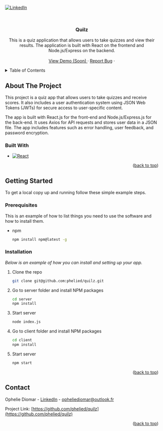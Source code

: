 <a name="readme-top"></a>

[![LinkedIn][linkedin-shield]][linkedin-url]

<!-- PROJECT LOGO -->
<br />
<div align="center">
  <a href="#">
  </a>

  <h3 align="center">Quilz</h3>

  <p align="center">
  This is a quiz application that allows users to take quizzes and view their results. The application is built with React on the frontend and Node.js/Express on the backend.
    <br />
    <br />
    <a href="#">View Demo (Soon) </a>
    ·
    <a href="https://github.com/phelied/weathy/issues">Report Bug</a>
    ·
  </p>
</div>

<!-- TABLE OF CONTENTS -->
<details>
  <summary>Table of Contents</summary>
  <ol>
    <li>
      <a href="#about-the-project">About The Project</a>
      <ul>
        <li><a href="#built-with">Built With</a></li>
      </ul>
    </li>
    <li>
      <a href="#getting-started">Getting Started</a>
      <ul>
        <li><a href="#prerequisites">Prerequisites</a></li>
        <li><a href="#installation">Installation</a></li>
      </ul>
    </li>
    <!-- <li><a href="#usage">Usage</a></li> -->
    <li><a href="#contact">Contact</a></li>
  </ol>
</details>

<!-- ABOUT THE PROJECT -->

## About The Project

This project is a quiz app that allows users to take quizzes and receive scores. It also includes a user authentication system using JSON Web Tokens (JWTs) for secure access to user-specific content.

The app is built with React.js for the front-end and Node.js/Express.js for the back-end. It uses Axios for API requests and stores user data in a JSON file. The app includes features such as error handling, user feedback, and password encryption.

### Built With

- [![React][react.js]][react-url]

<p align="right">(<a href="#readme-top">back to top</a>)</p>

<!-- GETTING STARTED -->

## Getting Started

To get a local copy up and running follow these simple example steps.

### Prerequisites

This is an example of how to list things you need to use the software and how to install them.

- npm
  ```sh
  npm install npm@latest -g
  ```

### Installation

_Below is an example of how you can install and setting up your app._

1. Clone the repo

   ```sh
   git clone git@github.com:phelied/quilz.git
   ```

2. Go to server folder and install NPM packages
   ```sh
   cd server
   npm install
   ```
3. Start server
   ```sh
   node index.js
   ```
4. Go to client folder and install NPM packages
   ```sh
   cd client
   npm install
   ```
5. Start server
   ```sh
   npm start
   ```

<p align="right">(<a href="#readme-top">back to top</a>)</p>

## Contact

Ophelie Diomar - [LinkedIn][linkedin-url] - opheliediomar@outlook.fr

Project Link: [https://github.com/phelied/quilz](https://github.com/phelied/quilz)

<p align="right">(<a href="#readme-top">back to top</a>)</p>

<!-- MARKDOWN LINKS & IMAGES -->

[product-screenshot]: ./src/assets/images/weathy-screen.png
[license-shield]: https://img.shields.io/github/license/othneildrew/Best-README-Template.svg?style=for-the-badge
[license-url]: https://github.com/phelied/weathy/blob/main/LICENSE.txt
[linkedin-shield]: https://img.shields.io/badge/-LinkedIn-black.svg?style=for-the-badge&logo=linkedin&colorB=555
[linkedin-url]: https://www.linkedin.com/in/ophelie-diomar-680162209/
[react.js]: https://img.shields.io/badge/React-20232A?style=for-the-badge&logo=react&logoColor=61DAFB
[react-url]: https://reactjs.org/
